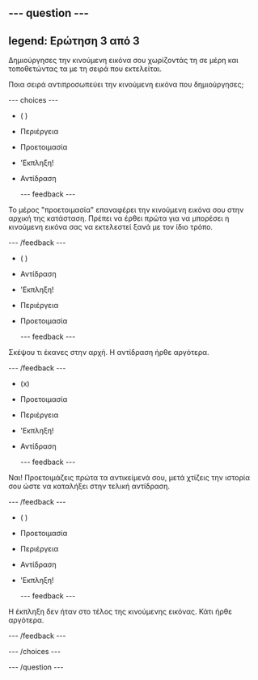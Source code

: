 --- question ---
---
legend: Ερώτηση 3 από 3
---

Δημιούργησες την κινούμενη εικόνα σου χωρίζοντάς τη σε μέρη και τοποθετώντας τα με τη σειρά που εκτελείται.

Ποια σειρά αντιπροσωπεύει την κινούμενη εικόνα που δημιούργησες;

--- choices ---

- ( )
+ Περιέργεια

+ Προετοιμασία

+ 'Εκπληξη!

+ Αντίδραση

  --- feedback ---

 Το μέρος "προετοιμασία" επαναφέρει την κινούμενη εικόνα σου στην αρχική της κατάσταση. Πρέπει να έρθει πρώτα για να μπορέσει η κινούμενη εικόνα σας να εκτελεστεί ξανά με τον ίδιο τρόπο.

  --- /feedback ---

- ( )
+ Αντίδραση

+ 'Εκπληξη!

+ Περιέργεια

+ Προετοιμασία

  --- feedback ---

 Σκέψου τι έκανες στην αρχή. Η αντίδραση ήρθε αργότερα.

  --- /feedback ---

- (x)
+ Προετοιμασία

+ Περιέργεια

+ 'Εκπληξη!

+ Αντίδραση

  --- feedback ---

 Ναι! Προετοιμάζεις πρώτα τα αντικείμενά σου, μετά χτίζεις την ιστορία σου ώστε να καταλήξει στην τελική αντίδραση.

  --- /feedback ---

- ( )
+ Προετοιμασία

+ Περιέργεια

+ Αντίδραση

+ 'Εκπληξη!

  --- feedback ---

 Η έκπληξη δεν ήταν στο τέλος της κινούμενης εικόνας. Κάτι ήρθε αργότερα.

  --- /feedback ---

--- /choices ---

--- /question ---

